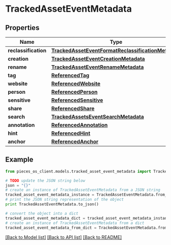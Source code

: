 # TrackedAssetEventMetadata


## Properties
Name | Type | Description | Notes
------------ | ------------- | ------------- | -------------
**reclassification** | [**TrackedAssetEventFormatReclassificationMetadata**](TrackedAssetEventFormatReclassificationMetadata.md) |  | [optional] 
**creation** | [**TrackedAssetEventCreationMetadata**](TrackedAssetEventCreationMetadata.md) |  | [optional] 
**rename** | [**TrackedAssetEventRenameMetadata**](TrackedAssetEventRenameMetadata.md) |  | [optional] 
**tag** | [**ReferencedTag**](ReferencedTag.md) |  | [optional] 
**website** | [**ReferencedWebsite**](ReferencedWebsite.md) |  | [optional] 
**person** | [**ReferencedPerson**](ReferencedPerson.md) |  | [optional] 
**sensitive** | [**ReferencedSensitive**](ReferencedSensitive.md) |  | [optional] 
**share** | [**ReferencedShare**](ReferencedShare.md) |  | [optional] 
**search** | [**TrackedAssetsEventSearchMetadata**](TrackedAssetsEventSearchMetadata.md) |  | [optional] 
**annotation** | [**ReferencedAnnotation**](ReferencedAnnotation.md) |  | [optional] 
**hint** | [**ReferencedHint**](ReferencedHint.md) |  | [optional] 
**anchor** | [**ReferencedAnchor**](ReferencedAnchor.md) |  | [optional] 

## Example

```python
from pieces_os_client.models.tracked_asset_event_metadata import TrackedAssetEventMetadata

# TODO update the JSON string below
json = "{}"
# create an instance of TrackedAssetEventMetadata from a JSON string
tracked_asset_event_metadata_instance = TrackedAssetEventMetadata.from_json(json)
# print the JSON string representation of the object
print TrackedAssetEventMetadata.to_json()

# convert the object into a dict
tracked_asset_event_metadata_dict = tracked_asset_event_metadata_instance.to_dict()
# create an instance of TrackedAssetEventMetadata from a dict
tracked_asset_event_metadata_from_dict = TrackedAssetEventMetadata.from_dict(tracked_asset_event_metadata_dict)
```
[[Back to Model list]](../README.md#documentation-for-models) [[Back to API list]](../README.md#documentation-for-api-endpoints) [[Back to README]](../README.md)


